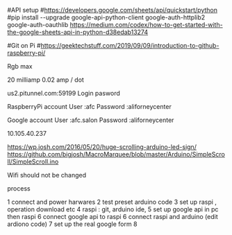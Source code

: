 #API setup
#https://developers.google.com/sheets/api/quickstart/python
#pip install --upgrade google-api-python-client google-auth-httplib2 google-auth-oauthlib
https://medium.com/codex/how-to-get-started-with-the-google-sheets-api-in-python-d38edab13274


#Git on Pi
#https://geektechstuff.com/2019/09/09/introduction-to-github-raspberry-pi/



Rgb max

20 milliamp 0.02 amp / dot

us2.pitunnel.com:59199
Login pasword

RaspberryPi account
User :afc
Password :aliforneycenter


Google account
User :afc.salon
Password :aliforneycenter

10.105.40.237

https://wp.josh.com/2016/05/20/huge-scrolling-arduino-led-sign/
https://github.com/bigjosh/MacroMarquee/blob/master/Arduino/SimpleScroll/SimpleScroll.ino



Wifi should not be changed



process

1 connect and power harwares
2 test preset arduino code
3 set up raspi , operation download etc
4 raspi : git, arduino ide, 
5 set up google api in pc then raspi
6 connect google api to raspi
6 connect raspi and arduino (edit ardiono code)
7 set up the real google form
8 